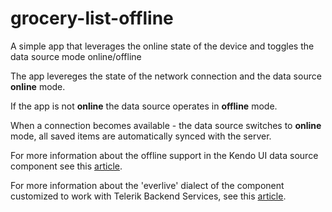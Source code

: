grocery-list-offline
====================

A simple app that leverages the online state of the device and toggles the data source mode online/offline

The app levereges the state of the network connection and the data source **online** mode.

If the app is not **online** the data source operates in **offline** mode.

When a connection becomes available - the data source switches to **online** mode, all saved items are automatically synced with the server. 

For more information about the offline support in the Kendo UI data source component see this [article](http://docs.telerik.com/kendo-ui/framework/datasource/offline).

For more information about the 'everlive' dialect of the component customized to work with Telerik Backend Services, see this [article](http://docs.telerik.com/platform/backend-services/development/javascript-sdk/kendoui/kendo-uidata-source).
